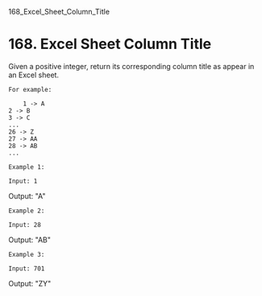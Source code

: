 168_Excel_Sheet_Column_Title
# 168. Excel Sheet Column Title

Given a positive integer, return its corresponding column title as appear in an Excel
        sheet.

    For example:

        1 -> A
    2 -> B
    3 -> C
    ...
    26 -> Z
    27 -> AA
    28 -> AB
    ...

    Example 1:

    Input: 1
Output: "A"

    Example 2:

    Input: 28
Output: "AB"

    Example 3:

    Input: 701
Output: "ZY"